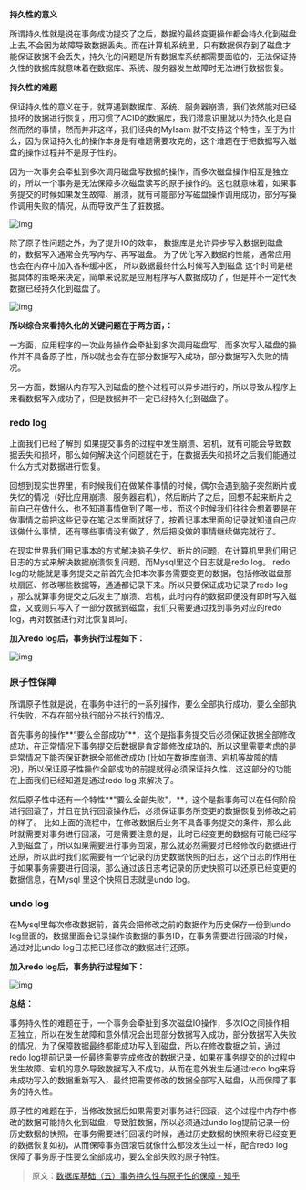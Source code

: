 **持久性的意义**

所谓持久性就是说在事务成功提交了之后，数据的最终变更操作都会持久化到磁盘上去,不会因为故障导致数据丢失。而在计算机系统里，只有数据保存到了磁盘才能保证数据不会丢失，持久化的问题是所有数据库系统都需要面临的，无法保证持久性的数据库就意味着在数据库、系统、服务器发生故障时无法进行数据恢复。



**持久性的难题**

保证持久性的意义在于，就算遇到数据库、系统、服务器崩溃，我们依然能对已经损坏的数据进行恢复，用习惯了ACID的数据库，我们潜意识里就以为持久化是自然而然的事情，然而并非这样，我们经典的MyIsam 就不支持这个特性，至于为什么，因为保证持久化的操作本身是有难题需要攻克的，这个难题在于把数据写入磁盘的操作过程并不是原子性的。



因为一次事务会牵扯到多次调用磁盘写数据的操作，而多次磁盘操作相互是独立的，所以一个事务是无法保障多次磁盘读写的原子操作的。这也就意味着，如果事务提交的时候如果发生故障、崩溃，就有可能部分写磁盘操作调用成功，部分写操作调用失败的情况，从而导致产生了脏数据。

![img](https://github.com/wuwenyishi/pages/raw/gh-pages/image/2022/04/07/1114-VY1lSA.jpg)





除了原子性问题之外，为了提升IO的效率， 数据库是允许异步写入数据到磁盘的，数据写入通常会先写内存、再写磁盘。 为了优化写入数据的性能，通常应用也会在内存中加入各种缓冲区，  所以数据最终什么时候写入到磁盘   这个时间是根据具体的策略来决定，简单来说就是应用程序写入数据成功了，但是并不一定代表数据已经持久化到磁盘了。

![img](https://github.com/wuwenyishi/pages/raw/gh-pages/image/2022/04/07/1115-jg7jSN.jpg)



**所以综合来看持久化的关键问题在于两方面，：**

一方面，应用程序的一次业务操作会牵扯到多次调用磁盘写，而多次写入磁盘的操作并不具备原子性，所以就也会存在部分数据写入成功，部分数据写入失败的情况。

另一方面，数据从内存写入到磁盘的整个过程可以异步进行的，所以导致从程序上来看数据写入成功了，但是数据并不一定已经持久化到磁盘了。 



### **redo log**

上面我们已经了解到 如果提交事务的过程中发生崩溃、宕机，就有可能会导致数据丢失和损坏，那么如何解决这个问题就在于，在数据丢失和损坏之后我们能通过什么方式对数据进行恢复。

回想到现实世界里，有时候我们在做某件事情的时候，偶尔会遇到脑子突然断片或失忆的情况（好比应用崩溃、服务器宕机），然后断片了之后，回想不起来断片之前自己在做什么，也不知道事情做到了哪一步，而这个时候我们往往会想着要是在做事情之前把这些记录在笔记本里面就好了，按着记事本里面的记录就知道自己应该做什么事情，还有哪些事情没有做了，然后把没做的事情继续做完就行了。

在现实世界我们用记事本的方式解决脑子失忆、断片的问题，在计算机里我们用记日志的方式来解决数据崩溃恢复问题，而Mysql里这个日志就是redo log。 redo  log的功能就是事务提交之前首先会把本次事务需要变更的数据，包括修改磁盘那块扇区、修改哪些数据等，通通都记录下来。所以只要保证成功记录了redo log  ，那么就算事务提交之后发生了崩溃、宕机，此时内存的数据即便没有即时写入磁盘，又或则只写入了一部分数据到磁盘，我们只需要通过找到事务对应的redo log，再对数据进行对比恢复即可。

**加入redo log后，事务执行过程如下：**

![img](https://github.com/wuwenyishi/pages/raw/gh-pages/image/2022/04/07/1115-40zR4M.jpg)







### **原子性保障**

所谓原子性就是说，在事务中进行的一系列操作，要么全部执行成功，要么全部执行失败，不存在部分执行部分不执行的情况。

首先事务的操作**“要么全部成功”**，这个是指事务提交后必须保证数据全部修改成功，在正常情况下事务提交后数据是肯定能修改成功的，所以这里需要考虑的是异常情况下能否保证数据全部修改成功 (比如在数据库崩溃、宕机等故障的情况)，所以保证原子性操作全部成功的前提就得必须保证持久性，这这部分的功能在上面我们已经知道是通过redo  log 来解决了。

然后原子性中还有一个特性**"要么全部失败"，**，这个是指事务可以在任何阶段进行回滚了，并且在执行回滚操作后，必须保证事务所变更的数据恢复到修改之前的样子。  比如上面的流程中，在修改数据后业务不具备事务提交的条件，那么此时就需要对事务进行回滚，可是需要注意的是，此时已经变更的数据有可能已经写入到磁盘了，所以如果需要进行事务回滚，那么就必然需要对已经修改的数据进行还原，所以此时我们就需要有一个记录的历史数据快照的日志，这个日志的作用在于如果事务需要进行回滚，那么通过该日志考记录的历史快照可以还原已经变更的数据信息，在Mysql 里这个快照日志就是undo log。





### **undo log**

在Mysql里每次修改数据前，首先会把修改之前的数据作为历史保存一份到undo log里面的，数据里面会记录操作该数据的事务ID，在事务需要进行回滚的时候，通过对比undo log日志把已经修改的数据进行还原。

**加入redo log后，事务执行过程如下：**

![img](https://github.com/wuwenyishi/pages/raw/gh-pages/image/2022/04/07/1115-BoH8vP.jpg)





**总结：**

事务持久性的难题在于，一个事务会牵扯到多次磁盘IO操作，多次IO之间操作相互独立，所以在发生故障和意外情况会出现部分数据写入成功，部分数据写入失败的情况，为了保障数据最终都能成功写入到磁盘，所以在修改数据之前，通过redo log提前记录一份最终需要完成修改的数据记录，如果在事务提交的的过程中发生故障、宕机的意外导致数据写入不成功，从而在意外发生后通过redo  log来将未成功写入的数据重新写入，最终把需要修改的数据全部写入磁盘，从而保障了事务的持久性。

原子性的难题在于，当修改数据后如果需要对事务进行回滚，这个过程中内存中修改的数据可能持久化到磁盘，导致脏数据，所以必须通过undo  log提前记录一份历史数据的快照，在事务需要进行回滚的时候，通过历史数据的快照来将已经变更的数据恢复如初，从而保障事务回滚后就像什么都没发生过一样，配合redo log 保障了事务原子性要么全部成功，要么全部失败的原子特性。



> 原文：[数据库基础（五）事务持久性与原子性的保障 - 知乎](https://zhuanlan.zhihu.com/p/420622472)